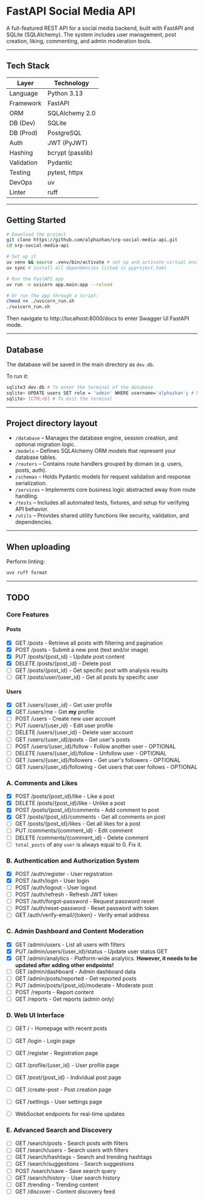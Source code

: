 # FastAPI Social Media API

A full-featured REST API for a social media backend, built with FastAPI and SQLite (SQLAlchemy). The system includes user management, post creation, liking, commenting, and admin moderation tools.

---

## Tech Stack

| Layer         | Technology         |
|---------------|--------------------|
| Language      | Python 3.13        |
| Framework     | FastAPI            |
| ORM           | SQLAlchemy 2.0     |
| DB (Dev)      | SQLite             |
| DB (Prod)     | PostgreSQL         |
| Auth          | JWT (PyJWT)        |
| Hashing       | bcrypt (passlib)   |
| Validation    | Pydantic           |
| Testing       | pytest, httpx      |
| DevOps        | uv                 |
| Linter        | ruff               |

---

## Getting Started

```bash
# Download the project
git clone https://github.com/alphazhan/srp-social-media-api.git
cd srp-social-media-api

# Set up it
uv venv && source .venv/bin/activate # set up and activate virtual environment
uv sync # install all dependencies listed in pyproject.toml

# Run the FastAPI app
uv run -m uvicorn app.main:app --reload

# Or run the app through a script:
chmod +x ./uvicorn_run.sh
./uvicorn_run.sh
```

Then navigate to http://localhost:8000/docs to enter Swagger UI FastAPI mode.

---

## Database

The database will be saved in the main directory as `dev.db`.

To run it:

```bash
sqlite3 dev.db # To enter the terminal of the database
sqlite> UPDATE users SET role = 'admin' WHERE username='alphazhan'; # Make yourself admin
sqlite> [CTRL+D] # To exit the terminal
```

---

## Project directory layout

- `/database` – Manages the database engine, session creation, and optional migration logic.
- `/models` – Defines SQLAlchemy ORM models that represent your database tables.
- `/routers` – Contains route handlers grouped by domain (e.g. users, posts, auth).
- `/schemas` – Holds Pydantic models for request validation and response serialization.
- `/services` – Implements core business logic abstracted away from route handling.
- `/tests` – Includes all automated tests, fixtures, and setup for verifying API behavior.
- `/utils` – Provides shared utility functions like security, validation, and dependencies.

---

## When uploading

Perform linting:

```bash
uvx ruff format
```

---

## TODO

### Core Features

#### Posts

- [x] GET /posts - Retrieve all posts with filtering and pagination
- [x] POST /posts - Submit a new post (text and/or image)
- [x] PUT /posts/{post_id} - Update post content
- [x] DELETE /posts/{post_id} - Delete post
- [ ] GET /posts/{post_id} - Get specific post with analysis results
- [ ] GET /posts/user/{user_id} - Get all posts by specific user

#### Users

- [x] GET /users/{user_id} - Get user profile
- [x] GET /users/me - Get **my** profile
- [ ] POST /users - Create new user account
- [ ] PUT /users/{user_id} - Edit user profile
- [ ] DELETE /users/{user_id} - Delete user account
- [ ] GET /users/{user_id}/posts - Get user's posts
- [ ] POST /users/{user_id}/follow - Follow another user - OPTIONAL
- [ ] DELETE /users/{user_id}/follow - Unfollow user - OPTIONAL
- [ ] GET /users/{user_id}/followers - Get user's followers - OPTIONAL
- [ ] GET /users/{user_id}/following - Get users that user follows - OPTIONAL

### A. Comments and Likes

- [x] POST /posts/{post_id}/like - Like a post
- [x] DELETE /posts/{post_id}/like - Unlike a post
- [x] POST /posts/{post_id}/comments - Add comment to post
- [x] GET /posts/{post_id}/comments - Get all comments on post
- [ ] GET /posts/{post_id}/likes - Get all likes for a post
- [ ] PUT /comments/{comment_id} - Edit comment
- [ ] DELETE /comments/{comment_id} - Delete comment
- [ ] `total_posts` of any `user` is always equal to 0. Fix it.

### B. Authentication and Authorization System

- [x] POST /auth/register - User registration
- [x] POST /auth/login - User login
- [ ] POST /auth/logout - User logout
- [ ] POST /auth/refresh - Refresh JWT token
- [ ] POST /auth/forgot-password - Request password reset
- [ ] POST /auth/reset-password - Reset password with token
- [ ] GET /auth/verify-email/{token} - Verify email address

### C. Admin Dashboard and Content Moderation

- [x] GET /admin/users - List all users with filters
- [x] PUT /admin/users/{user_id}/status - Update user status GET
- [x] GET /admin/analytics - Platform-wide analytics. **However, it needs to be updated after adding other endpoints!**
- [ ] GET /admin/dashboard - Admin dashboard data
- [ ] GET /admin/posts/reported - Get reported posts
- [ ] PUT /admin/posts/{post_id}/moderate - Moderate post
- [ ] POST /reports - Report content
- [ ] GET /reports - Get reports (admin only)

### D. Web UI Interface

- [ ] GET / - Homepage with recent posts
- [ ] GET /login - Login page
- [ ] GET /register - Registration page
- [ ] GET /profile/{user_id} - User profile page
- [ ] GET /post/{post_id} - Individual post page
- [ ] GET /create-post - Post creation page
- [ ] GET /settings - User settings page
- [ ] WebSocket endpoints for real-time updates


### E. Advanced Search and Discovery

- [ ] GET /search/posts - Search posts with filters
- [ ] GET /search/users - Search users with filters
- [ ] GET /search/hashtags - Search and trending hashtags
- [ ] GET /search/suggestions - Search suggestions
- [ ] POST /search/save - Save search query
- [ ] GET /search/history - User search history
- [ ] GET /trending - Trending content
- [ ] GET /discover - Content discovery feed
